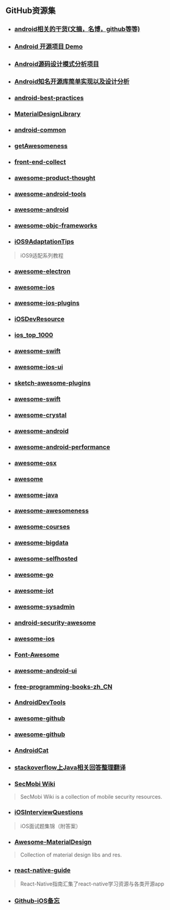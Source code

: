 ## GitHub资源集
* ### [android相关的干货(文摘，名博，github等等)](https://github.com/openproject/AndroidDigest)

* ### [Android 开源项目 Demo](https://github.com/android-cn/android-open-project-demo)

* ### [Android源码设计模式分析项目](https://github.com/simple-android-framework/android_design_patterns_analysis)

* ### [Android知名开源库简单实现以及设计分析](https://github.com/simple-android-framework-exchange/simple-android-opensource-framework)

* ### [android-best-practices](https://github.com/futurice/android-best-practices)

* ### [MaterialDesignLibrary](https://github.com/navasmdc/MaterialDesignLibrary)

* ### [android-common](https://github.com/Trinea/android-common)

* ### [getAwesomeness](https://github.com/panzhangwang/getAwesomeness)

* ### [front-end-collect](https://github.com/foru17/front-end-collect)

* ### [awesome-product-thought](https://github.com/voff12/awesome-product-thought)

* ### [awesome-android-tools](https://github.com/wasabeef/awesome-android-tools)

* ### [awesome-android](https://github.com/JStumpp/awesome-android)

* ### [awesome-objc-frameworks](https://github.com/XCGit/awesome-objc-frameworks)

* ### [iOS9AdaptationTips](https://github.com/ChenYilong/iOS9AdaptationTips)
> iOS9适配系列教程

* ### [awesome-electron](https://github.com/sindresorhus/awesome-electron)

* ### [awesome-ios](https://github.com/Orion777/awesome-ios)

* ### [awesome-ios-plugins](https://github.com/sanketfirodiya/awesome-ios-plugins)

* ### [iOSDevResource](https://github.com/robotsu/iOSDevResource)

* ### [ios_top_1000](https://github.com/iamdaiyuan/ios_top_1000)

* ### [awesome-swift](https://github.com/Wolg/awesome-swift)

* ### [awesome-ios-ui](https://github.com/cjwirth/awesome-ios-ui)

* ### [sketch-awesome-plugins](https://github.com/afc163/sketch-awesome-plugins)

* ### [awesome-swift](https://github.com/matteocrippa/awesome-swift)

* ### [awesome-crystal](https://github.com/veelenga/awesome-crystal)

* ### [awesome-android](https://github.com/snowdream/awesome-android)

* ### [awesome-android-performance](https://github.com/Juude/awesome-android-performance)

* ### [awesome-osx](https://github.com/iCHAIT/awesome-osx)

* ### [awesome](https://github.com/sindresorhus/awesome)

* ### [awesome-java](https://github.com/akullpp/awesome-java)

* ### [awesome-awesomeness](https://github.com/stars?utf8=%E2%9C%93&q=awesome)

* ### [awesome-courses](https://github.com/prakhar1989/awesome-courses)

* ### [awesome-bigdata](https://github.com/onurakpolat/awesome-bigdata)

* ### [awesome-selfhosted](https://github.com/Kickball/awesome-selfhosted)

* ### [awesome-go](https://github.com/avelino/awesome-go)

* ### [awesome-iot](https://github.com/phodal/awesome-iot)

* ### [awesome-sysadmin](https://github.com/kahun/awesome-sysadmin)

* ### [android-security-awesome](https://github.com/ashishb/android-security-awesome)

* ### [awesome-ios](https://github.com/vsouza/awesome-ios)

* ### [Font-Awesome](https://github.com/FortAwesome/Font-Awesome)

* ### [awesome-android-ui](https://github.com/wasabeef/awesome-android-ui)

* ### [free-programming-books-zh_CN](https://github.com/justjavac/free-programming-books-zh_CN)

* ### [AndroidDevTools](https://github.com/inferjay/AndroidDevTools)

* ### [awesome-github](https://github.com/Kikobeats/awesome-github)

* ### [awesome-github](https://github.com/fffaraz/awesome-github)

* ### [AndroidCat](http://www.androidcat.com/)

* ### [stackoverflow上Java相关回答整理翻译](https://github.com/giantray/stackoverflow-java-top-qa)

* ### [SecMobi Wiki](https://github.com/secmobi/wiki.secmobi.com)
> SecMobi Wiki is a collection of mobile security resources.

* ### [iOSInterviewQuestions](https://github.com/ChenYilong/iOSInterviewQuestions)
> iOS面试题集锦（附答案）

* ### [Awesome-MaterialDesign](https://github.com/lightSky/Awesome-MaterialDesign)
> Collection of material design libs and res.

* ### [react-native-guide](https://github.com/ele828/react-native-guide)
> React-Native指南汇集了react-native学习资源与各类开源app

* ### [Github-iOS备忘](http://github.ibireme.com/github/list/ios/)
